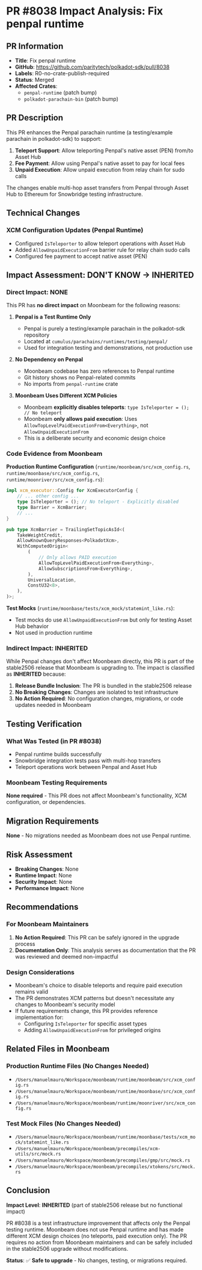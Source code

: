# PR #8038 Impact Analysis: Fix penpal runtime

## PR Information
- **Title**: Fix penpal runtime
- **GitHub**: https://github.com/paritytech/polkadot-sdk/pull/8038
- **Labels**: R0-no-crate-publish-required
- **Status**: Merged
- **Affected Crates**:
  - `penpal-runtime` (patch bump)
  - `polkadot-parachain-bin` (patch bump)

## PR Description

This PR enhances the Penpal parachain runtime (a testing/example parachain in polkadot-sdk) to support:

1. **Teleport Support**: Allow teleporting Penpal's native asset (PEN) from/to Asset Hub
2. **Fee Payment**: Allow using Penpal's native asset to pay for local fees
3. **Unpaid Execution**: Allow unpaid execution from relay chain for sudo calls

The changes enable multi-hop asset transfers from Penpal through Asset Hub to Ethereum for Snowbridge testing infrastructure.

## Technical Changes

### XCM Configuration Updates (Penpal Runtime)
- Configured `IsTeleporter` to allow teleport operations with Asset Hub
- Added `AllowUnpaidExecutionFrom` barrier rule for relay chain sudo calls
- Configured fee payment to accept native asset (PEN)

## Impact Assessment: **DON'T KNOW → INHERITED**

### Direct Impact: NONE

This PR has **no direct impact** on Moonbeam for the following reasons:

1. **Penpal is a Test Runtime Only**
   - Penpal is purely a testing/example parachain in the polkadot-sdk repository
   - Located at `cumulus/parachains/runtimes/testing/penpal/`
   - Used for integration testing and demonstrations, not production use

2. **No Dependency on Penpal**
   - Moonbeam codebase has zero references to Penpal runtime
   - Git history shows no Penpal-related commits
   - No imports from `penpal-runtime` crate

3. **Moonbeam Uses Different XCM Policies**
   - Moonbeam **explicitly disables teleports**: `type IsTeleporter = (); // No teleport`
   - Moonbeam **only allows paid execution**: Uses `AllowTopLevelPaidExecutionFrom<Everything>`, not `AllowUnpaidExecutionFrom`
   - This is a deliberate security and economic design choice

### Code Evidence from Moonbeam

**Production Runtime Configuration** (`runtime/moonbeam/src/xcm_config.rs`, `runtime/moonbase/src/xcm_config.rs`, `runtime/moonriver/src/xcm_config.rs`):

```rust
impl xcm_executor::Config for XcmExecutorConfig {
    // ... other config ...
    type IsTeleporter = (); // No teleport - Explicitly disabled
    type Barrier = XcmBarrier;
    // ...
}

pub type XcmBarrier = TrailingSetTopicAsId<(
    TakeWeightCredit,
    AllowKnownQueryResponses<PolkadotXcm>,
    WithComputedOrigin<
        (
            // Only allows PAID execution
            AllowTopLevelPaidExecutionFrom<Everything>,
            AllowSubscriptionsFrom<Everything>,
        ),
        UniversalLocation,
        ConstU32<8>,
    ),
)>;
```

**Test Mocks** (`runtime/moonbase/tests/xcm_mock/statemint_like.rs`):
- Test mocks do use `AllowUnpaidExecutionFrom` but only for testing Asset Hub behavior
- Not used in production runtime

### Indirect Impact: INHERITED

While Penpal changes don't affect Moonbeam directly, this PR is part of the stable2506 release that Moonbeam is upgrading to. The impact is classified as **INHERITED** because:

1. **Release Bundle Inclusion**: The PR is bundled in the stable2506 release
2. **No Breaking Changes**: Changes are isolated to test infrastructure
3. **No Action Required**: No configuration changes, migrations, or code updates needed in Moonbeam

## Testing Verification

### What Was Tested (in PR #8038)
- Penpal runtime builds successfully
- Snowbridge integration tests pass with multi-hop transfers
- Teleport operations work between Penpal and Asset Hub

### Moonbeam Testing Requirements
**None required** - This PR does not affect Moonbeam's functionality, XCM configuration, or dependencies.

## Migration Requirements

**None** - No migrations needed as Moonbeam does not use Penpal runtime.

## Risk Assessment

- **Breaking Changes**: None
- **Runtime Impact**: None
- **Security Impact**: None
- **Performance Impact**: None

## Recommendations

### For Moonbeam Maintainers
1. **No Action Required**: This PR can be safely ignored in the upgrade process
2. **Documentation Only**: This analysis serves as documentation that the PR was reviewed and deemed non-impactful

### Design Considerations
- Moonbeam's choice to disable teleports and require paid execution remains valid
- The PR demonstrates XCM patterns but doesn't necessitate any changes to Moonbeam's security model
- If future requirements change, this PR provides reference implementation for:
  - Configuring `IsTeleporter` for specific asset types
  - Adding `AllowUnpaidExecutionFrom` for privileged origins

## Related Files in Moonbeam

### Production Runtime Files (No Changes Needed)
- `/Users/manuelmauro/Workspace/moonbeam/runtime/moonbeam/src/xcm_config.rs`
- `/Users/manuelmauro/Workspace/moonbeam/runtime/moonbase/src/xcm_config.rs`
- `/Users/manuelmauro/Workspace/moonbeam/runtime/moonriver/src/xcm_config.rs`

### Test Mock Files (No Changes Needed)
- `/Users/manuelmauro/Workspace/moonbeam/runtime/moonbase/tests/xcm_mock/statemint_like.rs`
- `/Users/manuelmauro/Workspace/moonbeam/precompiles/xcm-utils/src/mock.rs`
- `/Users/manuelmauro/Workspace/moonbeam/precompiles/gmp/src/mock.rs`
- `/Users/manuelmauro/Workspace/moonbeam/precompiles/xtokens/src/mock.rs`

## Conclusion

**Impact Level**: **INHERITED** (part of stable2506 release but no functional impact)

PR #8038 is a test infrastructure improvement that affects only the Penpal testing runtime. Moonbeam does not use Penpal runtime and has made different XCM design choices (no teleports, paid execution only). The PR requires no action from Moonbeam maintainers and can be safely included in the stable2506 upgrade without modifications.

**Status**: ✅ **Safe to upgrade** - No changes, testing, or migrations required.

